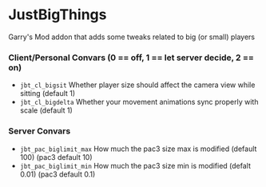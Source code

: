 # JustBigThings

Garry's Mod addon that adds some tweaks related to big (or small) players

### Client/Personal Convars (0 == off, 1 == let server decide, 2 == on)
- `jbt_cl_bigsit` Whether player size should affect the camera view while sitting (default 1)
- `jbt_cl_bigdelta` Whether your movement animations sync properly with scale (default 1)

### Server Convars
- `jbt_pac_biglimit_max` How much the pac3 size max is modified (default 100) (pac3 default 10)
- `jbt_pac_biglimit_min` How much the pac3 size min is modified (defalt 0.01) (pac3 default 0.1)